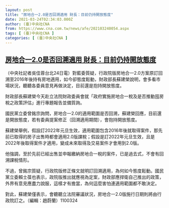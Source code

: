 ```yaml
---
layout: post
title: "房地合一2.0是否回溯適用 財長：目前仍持開放態度"
date: 2021-03-24T02:34:03.000Z
author: (臺)中央社CNA
from: https://www.cna.com.tw/news/afe/202103240054.aspx
tags: [ (臺)中央社CNA ]
categories: [ (臺)中央社CNA ]
---
```

<!--1616553243000-->
[房地合一2.0是否回溯適用 財長：目前仍持開放態度](https://www.cna.com.tw/news/afe/202103240054.aspx)
------

<div>
<div></div><div class="paragraph"><p>（中央社記者吳佳蓉台北24日電）對藍委質疑，行政院版房地合一2.0方案原訂回溯至2016年後持有房地適用，如今卻態度鬆動，財政部長蘇建榮說明，會多看市場狀況，聽聽各委員意見再做決定，目前還是抱持開放態度。</p><p>財政部長蘇建榮今天赴立法院財政委員會就「政府實施房地合一稅及是否推動囤房稅之政策評估」進行專題報告並備質詢。</p><p>國民黨立委曾銘宗詢問，房地合一2.0的適用範圍是否回溯，蘇建榮回應，目前還是開放態度，若有委員提案修正（回溯適用期間），會抱持開放態度。</p><p>蘇建榮舉例，假設訂2022年元旦生效，適用範圍包含2016年後就取得案件，那先前已取得的房子出售時都會適用2.0版課稅；假設是訂2022年元旦生效，且是2022年後取得案件才適用，變成未來取得及交易案件才會用到2.0版。</p><p>他強調，至於先前已經出售並申報繳納房地合一稅的案件，已是過去式，不會有回溯課稅情形。</p><p>不過，曾銘宗質疑，行政院版修正條文就明訂回溯適用，為何如今態度鬆動。國民黨立委賴士葆也表示，政院版推出就應視為定案，財政部應捍衛自己推出的政策，外界有意見應盡力說服，這樣才有擔當，為何這麼害怕連適用範圍都不敢決定。</p><p>對此，蘇建榮僅表示，會聽聽立法院審議狀況，房地合一2.0版施行日期則將由行政院訂之。（編輯：趙蔚蘭）1100324</p></div>
</div>
